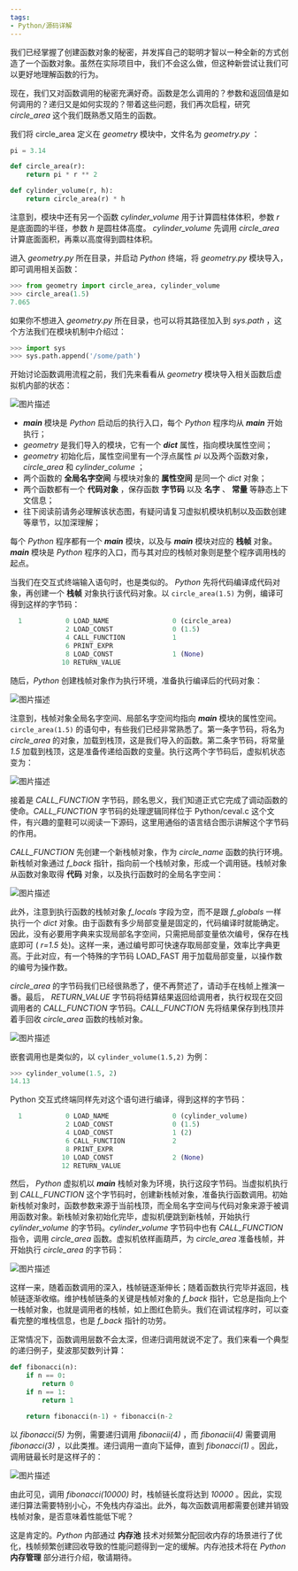 ```yaml
---
tags:
- Python/源码详解
---
```


我们已经掌握了创建函数对象的秘密，并发挥自己的聪明才智以一种全新的方式创造了一个函数对象。虽然在实际项目中，我们不会这么做，但这种新尝试让我们可以更好地理解函数的行为。

现在，我们又对函数调用的秘密充满好奇。函数是怎么调用的？参数和返回值是如何调用的？递归又是如何实现的？带着这些问题，我们再次启程，研究 _circle_area_ 这个我们既熟悉又陌生的函数。

我们将 circle_area 定义在 _geometry_ 模块中，文件名为 _geometry.py_ ：

```python
pi = 3.14

def circle_area(r):
    return pi * r ** 2

def cylinder_volume(r, h):
    return circle_area(r) * h
```

注意到，模块中还有另一个函数 _cylinder_volume_ 用于计算圆柱体体积，参数 _r_ 是底面圆的半径，参数 _h_ 是圆柱体高度。 _cylinder_volume_ 先调用 _circle_area_ 计算底面面积，再乘以高度得到圆柱体积。

进入 _geometry.py_ 所在目录，并启动 _Python_ 终端，将 _geometry.py_ 模块导入，即可调用相关函数：

```python
>>> from geometry import circle_area, cylinder_volume
>>> circle_area(1.5)
7.065
```

如果你不想进入 _geometry.py_ 所在目录，也可以将其路径加入到 _sys.path_ ，这个方法我们在模块机制中介绍过：

```python
>>> import sys
>>> sys.path.append('/some/path')
```

开始讨论函数调用流程之前，我们先来看看从 _geometry_ 模块导入相关函数后虚拟机内部的状态：

![图片描述](../../../附件/python%20源码详解/pys2501.png)

- _**main**_ 模块是 _Python_ 启动后的执行入口，每个 _Python_ 程序均从 _**main**_ 开始执行；
- _geometry_ 是我们导入的模块，它有一个 _**dict**_ 属性，指向模块属性空间；
- _geometry_ 初始化后，属性空间里有一个浮点属性 _pi_ 以及两个函数对象， _circle_area_ 和 _cylinder_colume_ ；
- 两个函数的 **全局名字空间** 与模块对象的 **属性空间** 是同一个 _dict_ 对象；
- 两个函数都有一个 **代码对象** ，保存函数 **字节码** 以及 **名字** 、 **常量** 等静态上下文信息；
- 往下阅读前请务必理解该状态图，有疑问请复习虚拟机模块机制以及函数创建等章节，以加深理解；

每个 _Python_ 程序都有一个 _**main**_ 模块，以及与 _**main**_ 模块对应的 **栈帧** 对象。_**main**_ 模块是 _Python_ 程序的入口，而与其对应的栈帧对象则是整个程序调用栈的起点。

当我们在交互式终端输入语句时，也是类似的。 _Python_ 先将代码编译成代码对象，再创建一个 **栈帧** 对象执行该代码对象。以 `circle_area(1.5)` 为例，编译可得到这样的字节码：

```python
  1           0 LOAD_NAME                0 (circle_area)
              2 LOAD_CONST               0 (1.5)
              4 CALL_FUNCTION            1
              6 PRINT_EXPR
              8 LOAD_CONST               1 (None)
             10 RETURN_VALUE
```

随后，_Python_ 创建栈帧对象作为执行环境，准备执行编译后的代码对象：

![图片描述](../../../附件/python%20源码详解/pys2502.png)

注意到，栈帧对象全局名字空间、局部名字空间均指向 _**main**_ 模块的属性空间。 `circle_area(1.5)` 的语句中，有些我们已经非常熟悉了。第一条字节码，将名为 _circle_area_ 的对象，加载到栈顶，这是我们导入的函数。第二条字节码，将常量 _1.5_ 加载到栈顶，这是准备传递给函数的变量。执行这两个字节码后，虚拟机状态变为：

![图片描述](../../../附件/python%20源码详解/pys2503.png)

接着是 _CALL_FUNCTION_ 字节码，顾名思义，我们知道正式它完成了调动函数的使命。_CALL_FUNCTION_ 字节码的处理逻辑同样位于 Python/ceval.c 这个文件，有兴趣的童鞋可以阅读一下源码，这里用通俗的语言结合图示讲解这个字节码的作用。

_CALL_FUNCTION_ 先创建一个新栈帧对象，作为 _circle_name_ 函数的执行环境。新栈帧对象通过 _f_back_ 指针，指向前一个栈帧对象，形成一个调用链。栈帧对象从函数对象取得 **代码** 对象，以及执行函数时的全局名字空间：

![图片描述](../../../附件/python%20源码详解/pys2504.png)

此外，注意到执行函数的栈帧对象 _f_locals_ 字段为空，而不是跟 _f_globals_ 一样执行一个 _dict_ 对象。由于函数有多少局部变量是固定的，代码编译时就能确定。因此，没有必要用字典来实现局部名字空间，只需把局部变量依次编号，保存在栈底即可 ( _r=1.5_ 处)。这样一来，通过编号即可快速存取局部变量，效率比字典更高。于此对应，有一个特殊的字节码 LOAD_FAST 用于加载局部变量，以操作数的编号为操作数。

_circle_area_ 的字节码我们已经很熟悉了，便不再赘述了，请动手在栈帧上推演一番。最后， _RETURN_VALUE_ 字节码将结算结果返回给调用者，执行权现在交回调用者的 _CALL_FUNCTION_ 字节码。_CALL_FUNCTION_ 先将结果保存到栈顶并着手回收 _circle_area_ 函数的栈帧对象。

![图片描述](../../../附件/python%20源码详解/pys2505.png)

嵌套调用也是类似的，以 `cylinder_volume(1.5,2)` 为例：

```python
>>> cylinder_volume(1.5, 2)
14.13
```

Python 交互式终端同样先对这个语句进行编译，得到这样的字节码：

```python
  1           0 LOAD_NAME                0 (cylinder_volume)
              2 LOAD_CONST               0 (1.5)
              4 LOAD_CONST               1 (2)
              6 CALL_FUNCTION            2
              8 PRINT_EXPR
             10 LOAD_CONST               2 (None)
             12 RETURN_VALUE
```

然后， _Python_ 虚拟机以 _**main**_ 栈帧对象为环境，执行这段字节码。当虚拟机执行到 _CALL_FUNCTION_ 这个字节码时，创建新栈帧对象，准备执行函数调用。初始新栈帧对象时，函数参数来源于当前栈顶，而全局名字空间与代码对象来源于被调用函数对象。新栈帧对象初始化完毕，虚拟机便跳到新栈帧，开始执行 _cylinder_volume_ 的字节码。_cylinder_volume_ 字节码中也有 _CALL_FUNCTION_ 指令，调用 _circle_area_ 函数。虚拟机依样画葫芦，为 _circle_area_ 准备栈帧，并开始执行 _circle_area_ 的字节码：

![图片描述](../../../附件/python%20源码详解/pys2506.png)

这样一来，随着函数调用的深入，栈帧链逐渐伸长；随着函数执行完毕并返回，栈帧链逐渐收缩。维护栈帧链条的关键是栈帧对象的 _f_back_ 指针，它总是指向上个一栈帧对象，也就是调用者的栈帧，如上图红色箭头。我们在调试程序时，可以查看完整的堆栈信息，也是 _f_back_ 指针的功劳。

正常情况下，函数调用层数不会太深，但递归调用就说不定了。我们来看一个典型的递归例子，斐波那契数列计算：

```python
def fibonacci(n):
    if n == 0:
        return 0
    if n == 1:
        return 1

    return fibonacci(n-1) + fibonacci(n-2
```

以 _fibonacci(5)_ 为例，需要递归调用 _fibonacii(4)_ ，而 _fibonacii(4)_ 需要调用 _fibonacci(3)_ ，以此类推。递归调用一直向下延伸，直到 _fibonacci(1)_ 。因此，调用链最长时是这样子的：

![图片描述](../../../附件/python%20源码详解/pys2507.png)

由此可见，调用 _fibonacci(10000)_ 时，栈帧链长度将达到 _10000_ 。因此，实现递归算法需要特别小心，不免栈内存溢出。此外，每次函数调用都需要创建并销毁栈帧对象，是否意味着性能低下呢？

这是肯定的。_Python_ 内部通过 **内存池** 技术对频繁分配回收内存的场景进行了优化，栈帧频繁创建回收导致的性能问题得到一定的缓解。内存池技术将在 _Python_ **内存管理** 部分进行介绍，敬请期待。